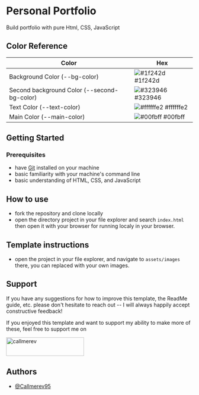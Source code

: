 
# Personal Portfolio

Build portfolio with pure Html, CSS, JavaScript   





## Color Reference

| Color             | Hex                                                                |
| ----------------- | ------------------------------------------------------------------ |
| Background Color (--bg-color) | ![#1f242d](https://via.placeholder.com/10/1f242d?text=+) #1f242d |
|Second background Color  (--second-bg-color) | ![#323946](https://via.placeholder.com/10/323946?text=+) #323946 |
| Text Color  (--text-color) | ![#ffffffe2](https://via.placeholder.com/10/ffffffe2?text=+) #ffffffe2 |
| Main Color  (--main-color) | ![#00fbff](https://via.placeholder.com/10/00fbff?text=+) #00fbff |



## Getting Started

### Prerequisites
- have [Git](https://git-scm.com/) installed on your machine
- basic familiarity with your machine's command line
- basic understanding of HTML, CSS, and JavaScript

## How to use

- fork the repository and clone locally
- open the directory project in your file explorer and search `index.html` then open it with your browser for running localy in your browser.

## Template instructions

- open the project in your file explorer, and navigate to `assets/images` there, you can replaced with your own images.

## Support

If you have any suggestions for how to improve this template, the ReadMe guide, etc.
please don't hesitate to reach out -- I will always happily accept constructive feedback!

If you enjoyed this template and want to support my ability to make more of these, feel free to
support me on
<p><a href="https://www.buymeacoffee.com/callmerev95"> <img align="left" src="https://cdn.buymeacoffee.com/buttons/v2/default-yellow.png" height="50" width="210" alt="callmerev" /></a><br><br><br>



## Authors

- [@Callmerev95](https://github.com/Callmerev95)

